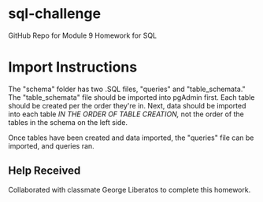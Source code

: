 # sql-challenge
GitHub Repo for Module 9 Homework for SQL
# Import Instructions
The "schema" folder has two .SQL files, "queries" and "table_schemata." The "table_schemata" file should be imported into pgAdmin first. Each table should be created per the order they're in. Next, data should be imported into each table *IN THE ORDER OF TABLE CREATION,* not the order of the tables in the schema on the left side.

Once tables have been created and data imported, the "queries" file can be imported, and queries ran.

## Help Received
Collaborated with classmate George Liberatos to complete this homework. 
